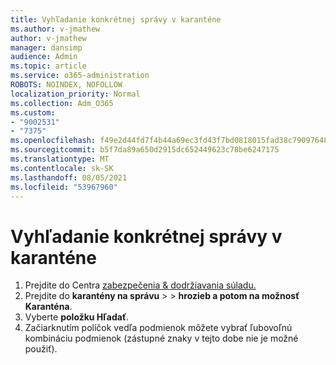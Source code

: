 ```yaml
---
title: Vyhľadanie konkrétnej správy v karanténe
ms.author: v-jmathew
author: v-jmathew
manager: dansimp
audience: Admin
ms.topic: article
ms.service: o365-administration
ROBOTS: NOINDEX, NOFOLLOW
localization_priority: Normal
ms.collection: Adm_O365
ms.custom:
- "9002531"
- "7375"
ms.openlocfilehash: f49e2d44fd7f4b44a69ec3fd43f7bd0818015fad38c79097648456f53ff6870e
ms.sourcegitcommit: b5f7da89a650d2915dc652449623c78be6247175
ms.translationtype: MT
ms.contentlocale: sk-SK
ms.lasthandoff: 08/05/2021
ms.locfileid: "53967960"
---
```

# <a name="find-a-specific-quarantined-message"></a>Vyhľadanie konkrétnej správy v karanténe

1. Prejdite do Centra [zabezpečenia & dodržiavania súladu.](https://go.microsoft.com/fwlink/p/?linkid=2077143)
2. Prejdite do **karantény na správu**  >    >  **hrozieb a potom na možnosť Karanténa**.
3. Vyberte **položku Hľadať**.
4. Začiarknutím políčok vedľa podmienok môžete vybrať ľubovoľnú kombináciu podmienok (zástupné znaky v tejto dobe nie je možné použiť).
